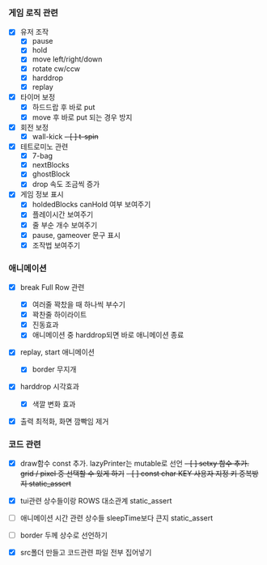 ### 게임 로직 관련
- [X] 유저 조작
    - [X] pause
    - [X] hold
    - [X] move left/right/down
    - [X] rotate cw/ccw
    - [X] harddrop
    - [X] replay

- [X] 타이머 보정
    - [X] 하드드랍 후 바로 put
    - [X] move 후 바로 put 되는 경우 방지

- [X] 회전 보정
    - [X] wall-kick
    ~~- [ ] t-spin~~

- [X] 테트로미노 관련
    - [X] 7-bag
    - [X] nextBlocks
    - [X] ghostBlock
    - [X] drop 속도 조금씩 증가

- [X] 게임 정보 표시
    - [X] holdedBlocks canHold 여부 보여주기
    - [X] 플레이시간 보여주기
    - [X] 줄 부순 개수 보여주기
    - [X] pause, gameover 문구 표시
    - [X] 조작법 보여주기

### 애니메이션
- [X] break Full Row 관련
    - [X] 여러줄 꽉찼을 때 하나씩 부수기
    - [X] 꽉찬줄 하이라이트
    - [X] 진동효과
    - [X] 애니메이션 중 harddrop되면 바로 애니메이션 종료

- [X] replay, start 애니메이션
    - [X] border 무지개

- [X] harddrop 시각효과
    - [X] 색깔 변화 효과

- [X] 출력 최적화, 화면 깜빡임 제거


### 코드 관련
- [X] draw함수 const 추가. lazyPrinter는 mutable로 선언
~~- [ ] setxy 함수 추가. grid / pixel 중 선택할 수 있게 하기~~
~~- [ ] const char KEY 사용자 지정 키 중복방지 static_assert~~
- [X] tui관련 상수들이랑 ROWS 대소관계 static_assert
- [ ] 애니메이션 시간 관련 상수들 sleepTime보다 큰지 static_assert
- [ ] border 두께 상수로 선언하기

- [X] src폴더 만들고 코드관련 파일 전부 집어넣기